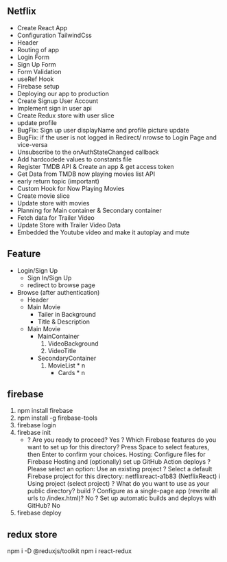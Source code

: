 ## Netflix

- Create React App
- Configuration TailwindCss
- Header
- Routing of app
- Login Form
- Sign Up Form
- Form Validation
- useRef Hook
- Firebase setup
- Deploying our app to production
- Create Signup User Account
- Implement sign in user api
- Create Redux store with user slice
- update profile
- BugFix: Sign up user displayName and profile picture update
- BugFix: if the user is not logged in Redirect/ nrowse to Login Page and vice-versa
- Unsubscribe to the onAuthStateChanged callback
- Add hardcodede values to constants file
- Register TMDB API & Create an app & get access token
- Get Data from TMDB now playing movies list API
- early return topic (important)
- Custom Hook for Now Playing Movies
- Create movie slice
- Update store with movies
- Planning for Main container & Secondary container
- Fetch data for Trailer Video
- Update Store with Trailer Video Data
- Embedded the Youtube video and make it autoplay and mute


## Feature
- Login/Sign Up
    - Sign In/Sign Up
    - redirect to browse page
- Browse (after authentication)
    - Header
    - Main Movie
        - Tailer in Background
        - Title & Description
    - Main Movie
        - MainContainer
            1. VideoBackground
            2. VideoTitle
        - SecondaryContainer
            1. MovieList * n
                - Cards * n   
## firebase 
1. npm install firebase 
2. npm install -g firebase-tools
3. firebase login
4. firebase init 
    -   ? Are you ready to proceed? Yes
        ? Which Firebase features do you want to set up for this directory? Press Space to select features, then Enter to confirm your choices. Hosting: Configure files for Firebase Hosting and (optionally) set up GitHub Action deploys
        ? Please select an option: Use an existing project
        ? Select a default Firebase project for this directory: netflixreact-a1b83 (NetflixReact)
        i  Using project (select project)
        ? What do you want to use as your public directory? build
        ? Configure as a single-page app (rewrite all urls to /index.html)? No
        ? Set up automatic builds and deploys with GitHub? No
5. firebase deploy

## redux store
npm i -D @reduxjs/toolkit
npm i react-redux
